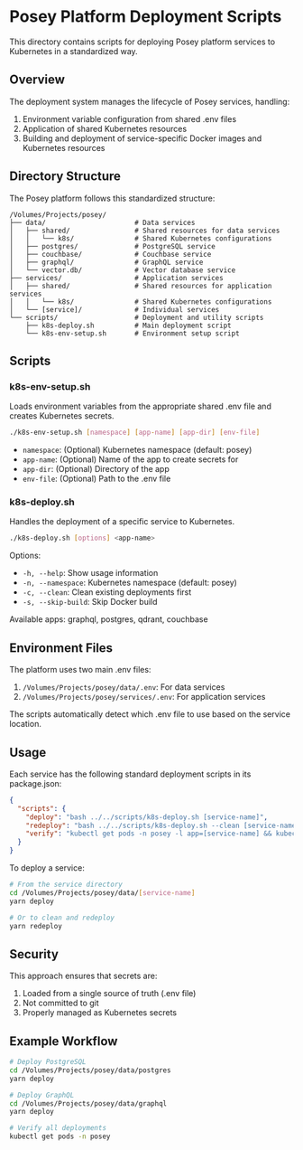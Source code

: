 # Posey Platform Deployment Scripts

This directory contains scripts for deploying Posey platform services to Kubernetes in a standardized way.

## Overview

The deployment system manages the lifecycle of Posey services, handling:

1. Environment variable configuration from shared .env files
2. Application of shared Kubernetes resources
3. Building and deployment of service-specific Docker images and Kubernetes resources

## Directory Structure

The Posey platform follows this standardized structure:

```
/Volumes/Projects/posey/
├── data/                      # Data services
│   ├── shared/                # Shared resources for data services
│   │   └── k8s/               # Shared Kubernetes configurations
│   ├── postgres/              # PostgreSQL service
│   ├── couchbase/             # Couchbase service
│   ├── graphql/               # GraphQL service
│   └── vector.db/             # Vector database service
├── services/                  # Application services
│   ├── shared/                # Shared resources for application services
│   │   └── k8s/               # Shared Kubernetes configurations
│   └── [service]/             # Individual services
└── scripts/                   # Deployment and utility scripts
    ├── k8s-deploy.sh          # Main deployment script
    └── k8s-env-setup.sh       # Environment setup script
```

## Scripts

### k8s-env-setup.sh

Loads environment variables from the appropriate shared .env file and creates Kubernetes secrets.

```bash
./k8s-env-setup.sh [namespace] [app-name] [app-dir] [env-file]
```

- `namespace`: (Optional) Kubernetes namespace (default: posey)
- `app-name`: (Optional) Name of the app to create secrets for
- `app-dir`: (Optional) Directory of the app
- `env-file`: (Optional) Path to the .env file

### k8s-deploy.sh

Handles the deployment of a specific service to Kubernetes.

```bash
./k8s-deploy.sh [options] <app-name>
```

Options:
- `-h, --help`: Show usage information
- `-n, --namespace`: Kubernetes namespace (default: posey)
- `-c, --clean`: Clean existing deployments first
- `-s, --skip-build`: Skip Docker build

Available apps: graphql, postgres, qdrant, couchbase

## Environment Files

The platform uses two main .env files:

1. `/Volumes/Projects/posey/data/.env`: For data services
2. `/Volumes/Projects/posey/services/.env`: For application services

The scripts automatically detect which .env file to use based on the service location.

## Usage

Each service has the following standard deployment scripts in its package.json:

```json
{
  "scripts": {
    "deploy": "bash ../../scripts/k8s-deploy.sh [service-name]",
    "redeploy": "bash ../../scripts/k8s-deploy.sh --clean [service-name]",
    "verify": "kubectl get pods -n posey -l app=[service-name] && kubectl get services -n posey -l app=[service-name]"
  }
}
```

To deploy a service:

```bash
# From the service directory
cd /Volumes/Projects/posey/data/[service-name]
yarn deploy

# Or to clean and redeploy
yarn redeploy
```

## Security

This approach ensures that secrets are:

1. Loaded from a single source of truth (.env file)
2. Not committed to git
3. Properly managed as Kubernetes secrets

## Example Workflow

```bash
# Deploy PostgreSQL
cd /Volumes/Projects/posey/data/postgres
yarn deploy

# Deploy GraphQL
cd /Volumes/Projects/posey/data/graphql
yarn deploy

# Verify all deployments
kubectl get pods -n posey
``` 